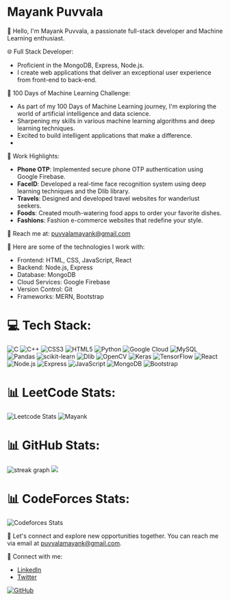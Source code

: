 # Mayank Puvvala

👋 Hello, I'm Mayank Puvvala, a passionate full-stack developer and Machine Learning enthusiast. 

🌐 Full Stack Developer:
- Proficient in the MongoDB, Express, Node.js.
- I create web applications that deliver an exceptional user experience from front-end to back-end.

🤖 100 Days of Machine Learning Challenge:
- As part of my 100 Days of Machine Learning journey, I'm exploring the world of artificial intelligence and data science.
- Sharpening my skills in various machine learning algorithms and deep learning techniques.
- Excited to build intelligent applications that make a difference.
- 
💼 Work Highlights:
- **Phone OTP**: Implemented secure phone OTP authentication using Google Firebase.
- **FaceID**: Developed a real-time face recognition system using deep learning techniques and the Dlib library.
- **Travels**: Designed and developed travel websites for wanderlust seekers.
- **Foods**: Created mouth-watering food apps to order your favorite dishes.
- **Fashions**: Fashion e-commerce websites that redefine your style.

📧 Reach me at: [puvvalamayank@gmail.com](mailto:puvvalamayank@gmail.com)

🚀 Here are some of the technologies I work with:
- Frontend: HTML, CSS, JavaScript, React
- Backend: Node.js, Express
- Database: MongoDB
- Cloud Services: Google Firebase
- Version Control: Git
- Frameworks: MERN, Bootstrap

  
💻 Tech Stack:
==============
![C](https://img.shields.io/badge/c-%2300599C.svg?style=for-the-badge&logo=c&logoColor=white) ![C++](https://img.shields.io/badge/c++-%2300599C.svg?style=for-the-badge&logo=c%2B%2B&logoColor=white) ![CSS3](https://img.shields.io/badge/css3-%231572B6.svg?style=for-the-badge&logo=css3&logoColor=white) ![HTML5](https://img.shields.io/badge/html5-%23E34F26.svg?style=for-the-badge&logo=html5&logoColor=white) ![Python](https://img.shields.io/badge/python-3670A0?style=for-the-badge&logo=python&logoColor=ffdd54) ![Google Cloud](https://img.shields.io/badge/Google%20Cloud-%234285F4.svg?style=for-the-badge&logo=google-cloud&logoColor=white) ![MySQL](https://img.shields.io/badge/mysql-%2300f.svg?style=for-the-badge&logo=mysql&logoColor=white) ![Pandas](https://img.shields.io/badge/pandas-%23150458.svg?style=for-the-badge&logo=pandas&logoColor=white) ![scikit-learn](https://img.shields.io/badge/scikit--learn-%23F7931E.svg?style=for-the-badge&logo=scikit-learn&logoColor=white) ![Dlib](https://img.shields.io/badge/dlib-%2300599C.svg?style=for-the-badge&logo=dlib&logoColor=white) ![OpenCV](https://img.shields.io/badge/opencv-%2300599C.svg?style=for-the-badge&logo=opencv&logoColor=white) ![Keras](https://img.shields.io/badge/keras-%23D00000.svg?style=for-the-badge&logo=keras&logoColor=white) ![TensorFlow](https://img.shields.io/badge/tensorflow-%23FF6F00.svg?style=for-the-badge&logo=tensorflow&logoColor=white) ![React](https://img.shields.io/badge/react-%2361DAFB.svg?style=for-the-badge&logo=react&logoColor=white) ![Node.js](https://img.shields.io/badge/node.js-%2343853D.svg?style=for-the-badge&logo=node.js&logoColor=white) ![Express](https://img.shields.io/badge/express-%23000000.svg?style=for-the-badge&logo=express&logoColor=white) ![JavaScript](https://img.shields.io/badge/javascript-%23F7DF1E.svg?style=for-the-badge&logo=javascript&logoColor=000000) ![MongoDB](https://img.shields.io/badge/mongodb-%2347A248.svg?style=for-the-badge&logo=mongodb&logoColor=white) ![Bootstrap](https://img.shields.io/badge/bootstrap-%23563D7C.svg?style=for-the-badge&logo=bootstrap&logoColor=white)



📊 LeetCode Stats:
================
![Leetcode Stats](https://leetcard.jacoblin.cool/mp9508?ext=contest)
![Mayank](https://leetcode-stats.vercel.app/api?username=mp9508&theme=Dark)

📊 GitHub Stats:
================

![streak graph](https://streak-stats.demolab.com?user=mayankpuvvala&locale=en&mode=daily&theme=dark&hide_border=false&border_radius=5&order=3) ![](https://github-stats-alpha.vercel.app/api?username=mayankpuvvala)

📊 CodeForces Stats:
================
![Codeforces Stats](https://cf.leed.at?id=mayankpuvvala)


💬 Let's connect and explore new opportunities together. You can reach me via email at [puvvalamayank@gmail.com](mailto:puvvalamayank@gmail.com).

🔗 Connect with me:
- [LinkedIn](https://www.linkedin.com/in/mayank-puvvala/)
- [Twitter](https://twitter.com/mayankpuvvala)

[![GitHub](https://img.shields.io/github/followers/mayankpuvvala?label=Follow&style=social)](https://github.com/mayankpuvvala)

